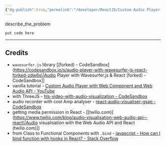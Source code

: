 ```yaml
---
{"dg-publish":true,"permalink":"/developer/ReactJS/Custom Audio Player Component - ReactJS Port/","noteIcon":""}
---
```


describe_the_problem

```shell
put code here
```

---
## Credits
- `wavesurfer.js` library [[forked) - CodeSandbox](https://codesandbox.io/s/audio-player-with-wavesurfer-js-react-forked-zdw6s\|Audio Player with Wavesurfer.js & React (forked) - CodeSandbox]]
- vanilla tutorial - [Custom Audio Player with Web Component and Web Audio API - YouTube](https://www.youtube.com/watch?v=rkqqBA6ohc0&t=10s)
- with ThreeJS - [hls-video-with-audio-visualization - CodeSandbox](https://codesandbox.io/s/hls-video-with-audio-visualization-070osz?file=/src/components/audio-visualizer.tsx)
- audio recorder with cool Amp analyser - [react-audio-visualiser-gsap - CodeSandbox](https://codesandbox.io/s/react-audio-visualiser-gsap-7zblm)
- getting media permission in React - [[twilio.com)](https://www.twilio.com/blog/audio-visualisation-web-audio-api--react\|Audio visualisation with the Web Audio API and React (twilio.com)]]
- from Class to Functional Components with `.bind` - [javascript - How can I bind function with hooks in React? - Stack Overflow](https://stackoverflow.com/questions/53215067/how-can-i-bind-function-with-hooks-in-react)